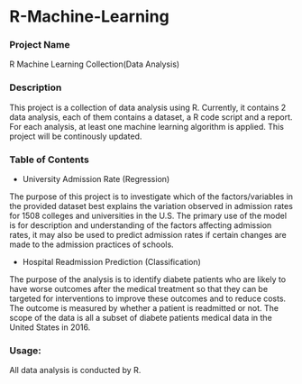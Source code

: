 # R-Machine-Learning
### Project Name

R Machine Learning Collection(Data Analysis)

### Description

This project is a collection of data analysis using R.
Currently, it contains 2 data analysis, each of them contains a dataset, a R code script and a report.
For each analysis, at least one machine learning algorithm is applied.
This project will be continously updated.

### Table of Contents

* University Admission Rate (Regression)

The purpose of this project is to investigate
which of the factors/variables in the provided dataset best explains the variation observed in
admission rates for 1508 colleges and universities in the U.S. 
The primary use of the model is for description and understanding of the factors affecting admission rates, it may
also be used to predict admission rates if certain changes are made to the admission practices of
schools.

* Hospital Readmission Prediction (Classification)

The purpose of the analysis is to identify diabete patients who  are  likely to have worse outcomes after the medical 
treatment so  that  they  can  be  targeted  for interventions to improve these outcomes and to reduce costs.
The outcome is measured by whether a patient is readmitted or not. 
The scope of the data is all a subset of diabete patients medical data in the United States in 2016.

### Usage:
All data analysis is conducted by R.
